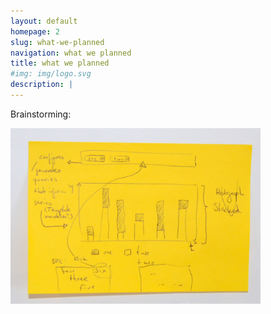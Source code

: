 ```yaml
---
layout: default
homepage: 2
slug: what-we-planned
navigation: what we planned
title: what we planned
#img: img/logo.svg
description: |
---
```


Brainstorming:


<img src="img/brainstorming.JPG" width="400">
